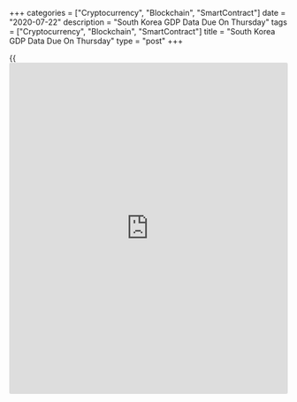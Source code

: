 +++
categories = ["Cryptocurrency", "Blockchain", "SmartContract"]
date = "2020-07-22"
description = "South Korea GDP Data Due On Thursday"
tags = ["Cryptocurrency", "Blockchain", "SmartContract"]
title = "South Korea GDP Data Due On Thursday"
type = "post"
+++

{{<iframe id="large-banner" src="https://www.bounty.group/#slide=20.0" width="100%" height="600" scrolling="no" style="border: 0px solid rgb(216, 221, 230); border-radius: 3px;">}}

South Korea will on Thursday release an advance for Q2 gross domestic
product, highlighting a modest day for Asia-Pacific economic activity.

GDP is expected to sink 2.3 percent on quarter and 2.0 percent on year
after falling 1.3 percent on quarter and rising 1.4 percent on year in
the three months prior.

Singapore will provide June figures for consumer prices; in May, overall
inflation was down 0.8 percent on year and core CPI eased an annual 0.2
percent.

Taiwan will see June numbers for retail sales and industrial production;
in May, sales were down 5.8 percent on year and production rose an
annual 1.51 percent.

Finally, the [markets][1] in Japan are closed Thursday and Friday for
Marine Day and Sports Day, respectively.

For comments and feedback [contact](https://www.playgroundfx.com/contact/): editorial@rtt[news](https://www.letsplayfx.com/blog/forex-news-website/).com

[Economic News][2]

 **What parts of the world are seeing the best (and worst) economic
performances lately? Click[here][3] to check out our [Econ Scorecard][3]
and find out! See up-to-the-moment [ranking](https://www.playgroundfx.com/blog/crypto-exchange-ranking/)s for the best and worst
performers in [GDP][4], [unemployment rate][5], [inflation][6] and much
more.**

   1. www.rtt[news](https://www.letsplayfx.com/blog/forex-news-website/).com/Content/Markets.aspx
   2. www.rtt[news](https://www.letsplayfx.com/blog/forex-news-website/).com/Content/EconomicNews.aspx
   3. www.rtt[news](https://www.letsplayfx.com/blog/forex-news-website/).com/economic-scorecard/world-rank/industrial-production/highest-performance.aspx
   4. www.rtt[news](https://www.letsplayfx.com/blog/forex-news-website/).com/economic-scorecard/world-rank/GDP/highest-performance.aspx
   5. www.rtt[news](https://www.letsplayfx.com/blog/forex-news-website/).com/economic-scorecard/world-rank/unemployment-rate/lowest-performance.aspx
   6. www.rtt[news](https://www.letsplayfx.com/blog/forex-news-website/).com/economic-scorecard/world-rank/CPI/highest-performance.aspx